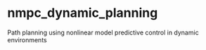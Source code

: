 # nmpc_dynamic_planning
Path planning using nonlinear model predictive control in dynamic environments
